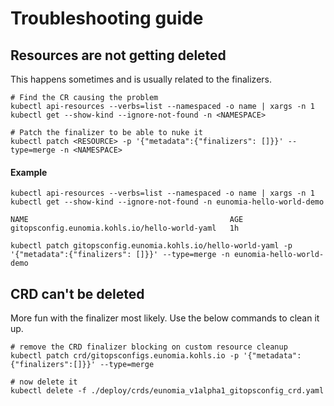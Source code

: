 # Troubleshooting guide

## Resources are not getting deleted

This happens sometimes and is usually related to the finalizers.

```shell
# Find the CR causing the problem
kubectl api-resources --verbs=list --namespaced -o name | xargs -n 1 kubectl get --show-kind --ignore-not-found -n <NAMESPACE>

# Patch the finalizer to be able to nuke it
kubectl patch <RESOURCE> -p '{"metadata":{"finalizers": []}}' --type=merge -n <NAMESPACE>
```

#### Example

```
kubectl api-resources --verbs=list --namespaced -o name | xargs -n 1 kubectl get --show-kind --ignore-not-found -n eunomia-hello-world-demo

NAME                                             AGE
gitopsconfig.eunomia.kohls.io/hello-world-yaml   1h

kubectl patch gitopsconfig.eunomia.kohls.io/hello-world-yaml -p '{"metadata":{"finalizers": []}}' --type=merge -n eunomia-hello-world-demo
```

## CRD can't be deleted

More fun with the finalizer most likely. Use the below commands to clean it up.

```shell
# remove the CRD finalizer blocking on custom resource cleanup
kubectl patch crd/gitopsconfigs.eunomia.kohls.io -p '{"metadata":{"finalizers":[]}}' --type=merge

# now delete it
kubectl delete -f ./deploy/crds/eunomia_v1alpha1_gitopsconfig_crd.yaml
```
